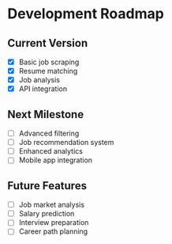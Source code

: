 # Development Roadmap

## Current Version

- [x] Basic job scraping
- [x] Resume matching
- [x] Job analysis
- [x] API integration

## Next Milestone

- [ ] Advanced filtering
- [ ] Job recommendation system
- [ ] Enhanced analytics
- [ ] Mobile app integration

## Future Features

- [ ] Job market analysis
- [ ] Salary prediction
- [ ] Interview preparation
- [ ] Career path planning